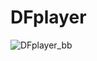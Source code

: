 # DFplayer

![DFplayer_bb](https://user-images.githubusercontent.com/13917711/183513185-19a80afd-3117-4eba-89f7-1dc7c293618b.png)
